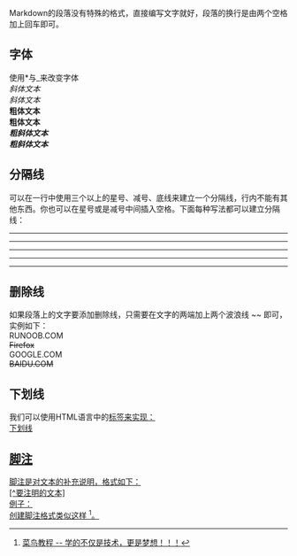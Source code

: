 Markdown的段落没有特殊的格式，直接编写文字就好，段落的换行是由两个空格加上回车即可。  
## 字体
使用*与_来改变字体  
*斜体文本*  
_斜体文本_  
**粗体文本**  
__粗体文本__  
***粗斜体文本***  
___粗斜体文本___  
## 分隔线
可以在一行中使用三个以上的星号、减号、底线来建立一个分隔线，行内不能有其他东西。你也可以在星号或是减号中间插入空格。下面每种写法都可以建立分隔线：  
***  
* * *  
******  
_ _ _  
___________  
## 删除线
如果段落上的文字要添加删除线，只需要在文字的两端加上两个波浪线 ~~ 即可，实例如下：  
RUNOOB.COM  
~~Firefox~~  
GOOGLE.COM  
~~BAIDU.COM~~  
## 下划线  
我们可以使用HTML语言中的<u>标签来实现：  
<u>下划线</u>  
## 脚注
脚注是对文本的补充说明，格式如下：  
[^要注明的文本]  
例子：  
创建脚注格式类似这样 [^RUNOOB]。

[^RUNOOB]: 菜鸟教程 -- 学的不仅是技术，更是梦想！！！

